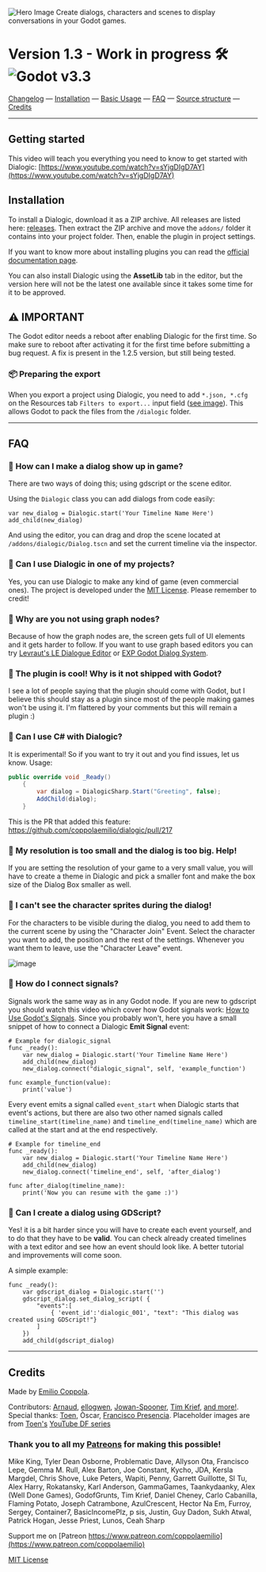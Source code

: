 ![Hero Image](https://coppolaemilio.com/images/dialogic/dialogic-hero-1.3.png?v1)
Create dialogs, characters and scenes to display conversations in your Godot games. 

# Version 1.3 - Work in progress 🛠️  ![Godot v3.3](https://img.shields.io/badge/godot-v3.3-%23478cbf)

[Changelog](https://github.com/coppolaemilio/dialogic/blob/main/addons/dialogic/Documentation/Content/Changelog.md) — 
[Installation](#installation) — 
[Basic Usage](https://github.com/coppolaemilio/dialogic/blob/main/docs/usage.md) — 
[FAQ](#faq) — 
[Source structure](https://github.com/coppolaemilio/dialogic/blob/main/docs/source.md) — 
[Credits](#credits)

---

## Getting started

This video will teach you everything you need to know to get started with Dialogic: [https://www.youtube.com/watch?v=sYjgDIgD7AY](https://www.youtube.com/watch?v=sYjgDIgD7AY)

## Installation

To install a Dialogic, download it as a ZIP archive. All releases are listed here: [releases](https://github.com/coppolaemilio/dialogic/releases). Then extract the ZIP archive and move the `addons/` folder it contains into your project folder. Then, enable the plugin in project settings.

If you want to know more about installing plugins you can read the [official documentation page](https://docs.godotengine.org/en/stable/tutorials/plugins/editor/installing_plugins.html).

You can also install Dialogic using the **AssetLib** tab in the editor, but the version here will not be the latest one available since it takes some time for it to be approved.

## ⚠ IMPORTANT
The Godot editor needs a reboot after enabling Dialogic for the first time. So make sure to reboot after activating it for the first time before submitting a bug request. A fix is present in the 1.2.5 version, but still being tested.


### 📦 Preparing the export

When you export a project using Dialogic, you need to add `*.json, *.cfg` on the Resources tab `Filters to export...` input field ([see image](https://coppolaemilio.com/images/dialogic/exporting-2.png?v2)). This allows Godot to pack the files from the `/dialogic` folder.

---

## FAQ 

### 🔷 How can I make a dialog show up in game?
There are two ways of doing this; using gdscript or the scene editor.

Using the `Dialogic` class you can add dialogs from code easily:

```gdscript
var new_dialog = Dialogic.start('Your Timeline Name Here')
add_child(new_dialog)
```
And using the editor, you can drag and drop the scene located at `/addons/dialogic/Dialog.tscn` and set the current timeline via the inspector.

### 🔷 Can I use Dialogic in one of my projects?
Yes, you can use Dialogic to make any kind of game (even commercial ones). The project is developed under the [MIT License](https://github.com/coppolaemilio/dialogic/blob/master/LICENSE). Please remember to credit!


### 🔷 Why are you not using graph nodes?
Because of how the graph nodes are, the screen gets full of UI elements and it gets harder to follow.
If you want to use graph based editors you can try [Levraut's LE Dialogue Editor](https://levrault.itch.io/le-dialogue-editor) or [EXP Godot Dialog System](https://github.com/EXPWorlds/Godot-Dialog-System).


### 🔷 The plugin is cool! Why is it not shipped with Godot?
I see a lot of people saying that the plugin should come with Godot, but I believe this should stay as a plugin since most of the people making games won't be using it. I'm flattered by your comments but this will remain a plugin :)


### 🔷 Can I use C# with Dialogic?
It is experimental! So if you want to try it out and you find issues, let us know.
Usage:
```cs
public override void _Ready()
	{
		var dialog = DialogicSharp.Start("Greeting", false);
		AddChild(dialog);
	}
```
This is the PR that added this feature: https://github.com/coppolaemilio/dialogic/pull/217


### 🔷 My resolution is too small and the dialog is too big. Help!
If you are setting the resolution of your game to a very small value, you will have to create a theme in Dialogic and pick a smaller font and make the box size of the Dialog Box smaller as well. 


### 🔷 I can't see the character sprites during the dialog!
For the characters to be visible during the dialog, you need to add them to the current scene by using the "Character Join" Event. Select the character you want to add, the position and the rest of the settings. Whenever you want them to leave, use the "Character Leave" event. 

![image](https://user-images.githubusercontent.com/2206700/115998381-3a5af500-a5e7-11eb-95af-778a656a6e9e.png)


### 🔷 How do I connect signals?
Signals work the same way as in any Godot node. If you are new to gdscript you should watch this video which cover how Godot signals work: [How to Use Godot's Signals](https://www.youtube.com/watch?v=NK_SYVO7lMA). Since you probably won't, here you have a small snippet of how to connect a Dialogic **Emit Signal** event:
```gdscript
# Example for dialogic_signal
func _ready():
	var new_dialog = Dialogic.start('Your Timeline Name Here')
	add_child(new_dialog)
	new_dialog.connect("dialogic_signal", self, 'example_function')

func example_function(value):
	print('value')
```
Every event emits a signal called `event_start` when Dialogic starts that event's actions, but there are also two other named signals called `timeline_start(timeline_name)` and `timeline_end(timeline_name)` which are called at the start and at the end respectively. 

```gdscript
# Example for timeline_end
func _ready():
	var new_dialog = Dialogic.start('Your Timeline Name Here')
	add_child(new_dialog)
	new_dialog.connect('timeline_end', self, 'after_dialog')

func after_dialog(timeline_name):
	print('Now you can resume with the game :)')
```

### 🔷 Can I create a dialog using GDScript?
Yes! it is a bit harder since you will have to create each event yourself, and to do that they have to be **valid**. You can check already created timelines with a text editor and see how an event should look like. A better tutorial and improvements will come soon.

A simple example:
```gdscript
func _ready():
	var gdscript_dialog = Dialogic.start('')
	gdscript_dialog.set_dialog_script( {
		"events":[
			{ 'event_id':'dialogic_001', "text": "This dialog was created using GDScript!"}
		]
	})
	add_child(gdscript_dialog)
```

---

## Credits
Made by [Emilio Coppola](https://github.com/coppolaemilio).

Contributors:  [Arnaud](https://github.com/arnaudvergnet), [ellogwen](https://github.com/ellogwen), [Jowan-Spooner](https://github.com/Jowan-Spooner), [Tim Krief](https://github.com/timkrief),  [and more!](https://github.com/coppolaemilio/dialogic/graphs/contributors). Special thanks: [Toen](https://twitter.com/ToenAndreMC), Òscar, [Francisco Presencia](https://francisco.io/). Placeholder images are from [Toen's](https://toen.world/) [YouTube DF series](https://www.youtube.com/watch?v=B1ggwiat7PM)

### Thank you to all my [Patreons](https://www.patreon.com/coppolaemilio) for making this possible!

Mike King,
Tyler Dean Osborne,
Problematic Dave,
Allyson Ota,
Francisco Lepe,
Gemma M. Rull,
Alex Barton,
Joe Constant,
Kycho,
JDA,
Kersla Margdel,
Chris Shove,
Luke Peters,
Wapiti,
Penny,
Garrett Guillotte,
Sl Tu,
Alex Harry,
Rokatansky,
Karl Anderson,
GammaGames,
Taankydaanky,
Alex (Well Done Games),
GodofGrunts,
Tim Krief,
Daniel Cheney,
Carlo Cabanilla,
Flaming Potato,
Joseph Catrambone,
AzulCrescent,
Hector Na Em,
Furroy,
Sergey,
Container7,
BasicIncomePlz,
p sis,
Justin,
Guy Dadon,
Sukh Atwal,
Patrick Hogan,
Jesse Priest,
Lunos,
Ceah Sharp



Support me on [Patreon https://www.patreon.com/coppolaemilio](https://www.patreon.com/coppolaemilio)

[MIT License](https://github.com/coppolaemilio/dialogic/blob/main/LICENSE)
